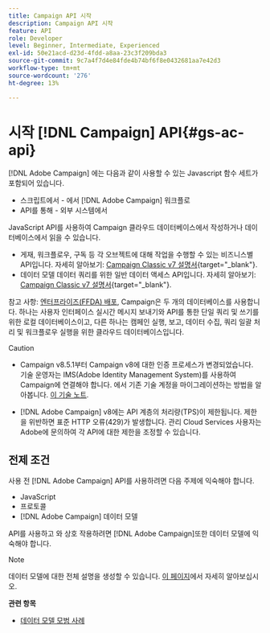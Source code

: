 ```yaml
---
title: Campaign API 시작
description: Campaign API 시작
feature: API
role: Developer
level: Beginner, Intermediate, Experienced
exl-id: 50e21acd-d23d-4fdd-a8aa-23c3f209bda3
source-git-commit: 9c7a4f7d4e84fde4b74bf6f8e0432681aa7e42d3
workflow-type: tm+mt
source-wordcount: '276'
ht-degree: 13%

---
```


# 시작 [!DNL Campaign] API{#gs-ac-api}

[!DNL Adobe Campaign] 에는 다음과 같이 사용할 수 있는 Javascript 함수 세트가 포함되어 있습니다.

* 스크립트에서 - 에서 [!DNL Adobe Campaign] 워크플로
* API를 통해 - 외부 시스템에서

JavaScript API를 사용하여 Campaign 클라우드 데이터베이스에서 작성하거나 데이터베이스에서 읽을 수 있습니다.

* 게재, 워크플로우, 구독 등 각 오브젝트에 대해 작업을 수행할 수 있는 비즈니스별 API입니다. 자세히 알아보기: [Campaign Classic v7 설명서](https://experienceleague.adobe.com/docs/campaign-classic/using/configuring-campaign-classic/api/business-oriented-apis.html){target="_blank"}.
* 데이터 모델 데이터 쿼리를 위한 일반 데이터 액세스 API입니다. 자세히 알아보기: [Campaign Classic v7 설명서](https://experienceleague.adobe.com/docs/campaign-classic/using/configuring-campaign-classic/api/data-oriented-apis.html){target="_blank"}.

참고 사항: [엔터프라이즈(FFDA) 배포](../architecture/enterprise-deployment.md), Campaign은 두 개의 데이터베이스를 사용합니다. 하나는 사용자 인터페이스 실시간 메시지 보내기와 API를 통한 단일 쿼리 및 쓰기를 위한 로컬 데이터베이스이고, 다른 하나는 캠페인 실행, 보고, 데이터 수집, 쿼리 일괄 처리 및 워크플로우 실행을 위한 클라우드 데이터베이스입니다.

>[!CAUTION]
>
>* Campaign v8.5.1부터 Campaign v8에 대한 인증 프로세스가 변경되었습니다. 기술 운영자는 IMS(Adobe Identity Management System)를 사용하여 Campaign에 연결해야 합니다. 에서 기존 기술 계정을 마이그레이션하는 방법을 알아봅니다. [이 기술 노트](../../technotes/upgrades/ims-migration.md).
>
>* [!DNL Adobe Campaign] v8에는 API 계층의 처리량(TPS)이 제한됩니다. 제한을 위반하면 표준 HTTP 오류(429)가 발생합니다. 관리 Cloud Services 사용자는 Adobe에 문의하여 각 API에 대한 제한을 조정할 수 있습니다.
> 

## 전제 조건

사용 전 [!DNL Adobe Campaign] API를 사용하려면 다음 주제에 익숙해야 합니다.

* JavaScript
* 프로토콜
* [!DNL Adobe Campaign] 데이터 모델

API를 사용하고 와 상호 작용하려면 [!DNL Adobe Campaign]또한 데이터 모델에 익숙해야 합니다.

>[!NOTE]
>데이터 모델에 대한 전체 설명을 생성할 수 있습니다. [이 페이지](datamodel.md)에서 자세히 알아보십시오.


**관련 항목**

* [데이터 모델 모범 사례](datamodel-best-practices.md)
